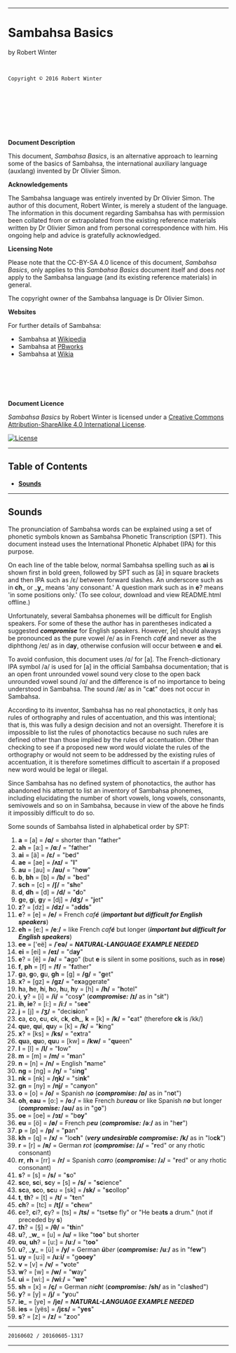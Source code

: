 <meta http-equiv="content-type" content="text/html;charset=utf-8">

---

# Sambahsa Basics

by Robert Winter

<br/>

`Copyright © 2016 Robert Winter`

<br/><br/><br/><br/><br/><br/>

<b>Document Description</b>

This document, <i>Sambahsa Basics</i>, is an alternative approach to learning some of the basics of Sambahsa, the international auxiliary language (auxlang) invented by Dr&nbsp;Olivier&nbsp;Simon.

<b>Acknowledgements</b>

The Sambahsa language was entirely invented by Dr&nbsp;Olivier&nbsp;Simon. The author of this document, Robert Winter, is merely a student of the language. The information in this document regarding Sambahsa has with permission been collated from or extrapolated from the existing reference materials written by Dr&nbsp;Olivier&nbsp;Simon and from personal correspondence with him. His ongoing help and advice is gratefully acknowledged.

<b>Licensing Note</b>

Please note that the CC-BY-SA 4.0 licence of this document, <i>Sambahsa Basics</i>, only applies to this <i>Sambahsa Basics</i> document itself and does <i>not</i> apply to the Sambahsa language (and its existing reference materials) in general.

The copyright owner of the Sambahsa language is Dr&nbsp;Olivier&nbsp;Simon.

<b>Websites</b>

For further details of Sambahsa:

  - Sambahsa at [Wikipedia](https://en.wikipedia.org/wiki/Sambahsa)
  - Sambahsa at [PBworks](http://sambahsa.pbworks.com)
  - Sambahsa at [Wikia](http://sambahsa.wikia.com/wiki/Sambahsa-mundialect_Wiki)

<br/><br/><br/><br/>

<b>Document Licence</b>

<span xmlns:dct="http://purl.org/dc/terms/" href="http://purl.org/dc/dcmitype/Text" property="dct:title" rel="dct:type"><i>Sambahsa Basics</i></span> by Robert Winter is licensed under a <a rel="license" href="http://creativecommons.org/licenses/by-sa/4.0/">Creative Commons Attribution-ShareAlike 4.0 International License</a>.

[![License](https://i.creativecommons.org/l/by-sa/4.0/88x31.png)](http://creativecommons.org/licenses/by-sa/4.0/)

---

## Table of Contents

- [<b>Sounds</b>](#Sounds)

---

## Sounds

The pronunciation of Sambahsa words can be explained using a set of phonetic symbols known as Sambahsa Phonetic Transcription (SPT). This document instead uses the International Phonetic Alphabet (IPA) for this purpose.

On each line of the table below, normal Sambahsa spelling such as **ai** is shown first in bold green, followed by SPT such as [ä] in square brackets and then IPA such as /ɛ/ between forward slashes. An underscore such as in **ch**_ or \_**y**\_ means 'any consonant.' A question mark such as in **e**? means 'in some positions only.' (To see colour, download and view README.html offline.)

Unfortunately, several Sambahsa phonemes will be difficult for English speakers. For some of these the author has in parentheses indicated a suggested ***compromise*** for English speakers. However, [e] should always be pronounced as the pure vowel /e/ as in French <i>caf<b>é</b></i> and never as the diphthong /eɪ/ as in d<b>ay</b>, otherwise confusion will occur between **e** and **ei**.

To avoid confusion, this document uses /ɑ/ for [a]. The French-dictionary IPA symbol /a/ is used for [a] in the official Sambahsa documentation; that is an open front unrounded vowel sound very close to the open back unrounded vowel sound /ɑ/ and the difference is of no importance to being understood in Sambahsa. The sound /æ/ as in "c<b>a</b>t" does not occur in Sambahsa.

According to its inventor, Sambahsa has no real phonotactics, it only has rules of orthography and rules of accentuation, and this was intentional; that is, this was fully a design decision and not an oversight. Therefore it is impossible to list the rules of phonotactics because no such rules are defined other than those implied by the rules of accentuation. Other than checking to see if a proposed new word would violate the rules of the orthography or would not seem to be addressed by the existing rules of accentuation, it is therefore sometimes difficult to ascertain if a proposed new word would be legal or illegal.

Since Sambahsa has no defined system of phonotactics, the author has abandoned his attempt to list an inventory of Sambahsa phonemes, including elucidating the number of short vowels, long vowels, consonants, semivowels and so on in Sambahsa, because in view of the above he finds it impossibly difficult to do so.

Some sounds of Sambahsa listed in alphabetical order by SPT:

1. **a** = [a] = <b>/ɑ/</b> = shorter than "f<b>a</b>ther"
1. **ah** = [a:] = <b>/ɑː/</b> = "f<b>a</b>ther"
1. **ai** = [ä] = <b>/ɛ/</b> = "b<b>e</b>d"
1. **ae** = [ae] = <b>/ʌɪ/</b> = "<b>I</b>"
1. **au** = [au] = <b>/aʊ/</b> = "h<b>ow</b>"
1. **b**, **bh** = [b] = <b>/b/</b> = "<b>b</b>ed"
1. **sch** = [c] = <b>/ʃ/</b> = "<b>sh</b>e"
1. **d**, **dh** = [d] = <b>/d/</b> = "<b>d</b>o"
1. **g**e, **g**i, **g**y = [dj] = <b>/dʒ/</b> = "<b>j</b>et"
1. **z**? = [dz] = <b>/dz/</b> = "a<b>dds</b>"
1. **e**? = [e] = <b>/e/</b> = French <i>caf<b>é</b></i> (***important but difficult for English speakers***)
1. **eh** = [e:] = <b>/eː/</b> = like French <i>caf<b>é</b></i> but longer (***important but difficult for English speakers***)
1. **ee** = ['eë] = <b>/ˈeə/</b> = ***NATURAL-LANGUAGE EXAMPLE NEEDED***
1. **ei** = [ei] = <b>/eɪ/</b> = "d<b>ay</b>"
1. **e**? = [ë] = <b>/ə/</b> = "<b>a</b>go" (but **e** is silent in some positions, such as in **rose**)
1. **f**, **ph** = [f] = <b>/f/</b> = "<b>f</b>ather"
1. **g**a, **g**o, **g**u, **gh** = [g] = <b>/g/</b> = "<b>g</b>et"
1. **x**? = [gz] = <b>/gz/</b> = "e<b>x</b>aggerate"
1. **h**a, **h**e, **h**i, **h**o, **h**u, **h**y  = [h] = <b>/h/</b> = "<b>h</b>otel"
1. **i**, **y**? = [i] = <b>/i/</b> = "cos<b>y</b>" (***compromise:*** <b>/ɪ/</b> as in "s<b>i</b>t")
1. **ih**, **ie**? = [i:] = <b>/iː/</b> = "s<b>ee</b>"
1. **j** = [j] = <b>/ʒ/</b> = "deci<b>si</b>on"
1. **c**a, **c**o, **c**u, **c**k, c**k**, **ch**_, **k** = [k] = <b>/k/</b> = "<b>c</b>at" (therefore **ck** is /kk/)
1. **qu**e, **qu**i, **qu**y = [k] = <b>/k/</b> = "<b>k</b>ing"
1. **x**? = [ks] = <b>/ks/</b> = "e<b>x</b>tra"
1. **qu**a, **qu**o, **qu**u = [kw] = <b>/kw/</b> = "<b>qu</b>een"
1. **l** = [l] = <b>/l/</b> = "<b>l</b>ow"
1. **m** = [m] = <b>/m/</b> = "<b>m</b>an"
1. **n** = [n] = <b>/n/</b> = English "<b>n</b>ame"
1. **ng** = [ng] = <b>/ŋ/</b> = "si<b>ng</b>"
1. **nk** = [nk] = <b>/ŋk/</b> = "si<b>nk</b>"
1. **gn** = [ny] = <b>/nj/</b> = "ca<b>ny</b>on"
1. **o** = [o] = <b>/o/</b> = Spanish <i>n<b>o</b></i> (***compromise:*** <b>/ɒ/</b> as in "n<b>o</b>t")
1. **oh**, **eau** = [o:] = <b>/oː/</b> = like French <i>bur<b>eau</b></i> or like Spanish <i>n<b>o</b></i> but longer (***compromise:*** <b>/əʊ/</b> as in "g<b>o</b>")
1. **oe** = [oe] = <b>/ɔɪ/</b> = "b<b>oy</b>"
1. **eu** = [ö] = <b>/ø/</b> = French <i>p<b>eu</b></i> (***compromise:*** <b>/əː/</b> as in "h<b>er</b>")
1. **p** = [p] = <b>/p/</b> = "<b>p</b>an"
1. **kh** = [q] = <b>/x/</b> = "lo<b>ch</b>" (***very undesirable compromise:*** <b>/k/</b> as in "lo<b>ck</b>")
1. **r** = [r] = <b>/ʀ/</b> =  German <i><b>r</b>ot</i> (***compromise:*** <b>/ɹ/</b> = "<b>r</b>ed" or any rhotic consonant)
1. **rr**, **rh** = [rr] = <b>/r/</b> = Spanish <i>ca<b>rr</b>o</i> (***compromise:*** <b>/ɹ/</b> = "<b>r</b>ed" or any rhotic consonant)
1. **s**? = [s] = <b>/s/</b> = "<b>s</b>o"
1. **sc**e, **sc**i, **sc**y = [s] = <b>/s/</b> = "<b>sc</b>ience"
1. **sc**a, **sc**o, **sc**u = [sk] = <b>/sk/</b> = "<b>sc</b>ollop"
1. **t**, **th**? = [t] = <b>/t/</b> = "<b>t</b>en"
1. **ch**? = [tc] = <b>/tʃ/</b> = "<b>ch</b>ew"
1. **c**e?, **c**i?, **c**y? = [ts] = <b>/ts/</b> = "tse<b>ts</b>e fly" or "He bea<b>ts</b> a drum." (not if preceded by **s**)
1. **th**? = [§] = <b>/θ/</b> = "<b>th</b>in"
1. **u**?, \_**w**\_ = [u] = <b>/u/</b> = like "t<b>oo</b>" but shorter
1. **ou**, **uh**? = [u:] = <b>/uː/</b> = "t<b>oo</b>"
1. **u**?, \_**y**\_ = [ü] = <b>/y/</b> = German <b><i>ü</b>ber</i> (***compromise:*** <b>/uː/</b> as in "f<b>ew</b>")
1. **uy** = [u:i] = <b>/uːi/</b> = "g<b>ooey</b>"
1. **v** = [v] = <b>/v/</b> = "<b>v</b>ote"
1. **w**? = [w] = <b>/w/</b> = "<b>w</b>ay"
1. **ui** = [wi:] = <b>/wiː/</b> = "<b>we</b>"
1. **sh** = [x] = <b>/ç/</b> = German <i>ni<b>ch</b>t</i>  (***compromise:*** <b>/sh/</b> as in "cla<b>sh</b>ed")
1. **y**? = [y] = <b>/j/</b> = "<b>y</b>ou"
1. **ie**_ = [ye] = <b>/je/</b> = ***NATURAL-LANGUAGE EXAMPLE NEEDED***
1. **ies** = [yës] = <b>/jɛs/</b> = "<b>yes</b>"
1. **s**? = [z] = <b>/z/</b> = "<b>z</b>oo"

---

`20160602 / 20160605-1317`

---

<div>
<style type="text/css">

strong {
  color: green;
  font-weight: bold;
}

em {
  color: #246BB2;
  font-weight: bold;
}

</style>
</div>
